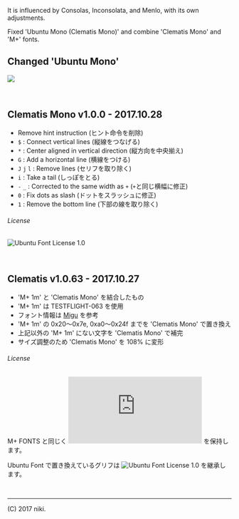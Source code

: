 It is influenced by Consolas, Inconsolata, and Menlo, with its own adjustments.

Fixed 'Ubuntu Mono (Clematis Mono)' and combine 'Clematis Mono' and 'M+' fonts.  


Changed 'Ubuntu Mono'
---------------------
![](font.gif)


<br>

## Clematis Mono v1.0.0 - 2017.10.28
- Remove hint instruction (ヒント命令を削除)
- `$`         : Connect vertical lines (縦線をつなげる)
- `*`         : Center aligned in vertical direction (縦方向を中央揃え)
- `G`         : Add a horizontal line (横線をつける)
- `J` `j` `l` : Remove lines (セリフを取り除く)
- `i`         : Take a tail (しっぽをとる)
- `-` `_`     : Corrected to the same width as `+` (`+`と同じ横幅に修正)
- `0`         : Fix dots as slash (ドットをスラッシュに修正)
- `1`         : Remove the bottom line (下部の線を取り除く)

###### License
![Ubuntu Font License 1.0](https://ubuntu.com/legal/font-licence)


<br>

## Clematis v1.0.63 - 2017.10.27
- 'M+ 1m' と 'Clematis Mono' を結合したもの
- 'M+ 1m' は TESTFLIGHT-063 を使用
- フォント情報は [Migu](http://mix-mplus-ipa.osdn.jp/migu/) を参考
- 'M+ 1m' の 0x20～0x7e, 0xa0～0x24f までを 'Clematis Mono' で置き換え
- 上記以外の 'M+ 1m' にない文字を 'Clematis Mono' で補完
- サイズ調整のため 'Clematis Mono' を 108% に変形

###### License

M+ FONTS と同じく 
![SIL Open Font License ](https://scripts.sil.org/cms/scripts/page.php?site_id=nrsi&id=OFL_web) を保持します。

Ubuntu Font で置き換えているグリフは ![Ubuntu Font License 1.0](https://ubuntu.com/legal/font-licence) を継承します。


<br>

***
(C) 2017 niki.
